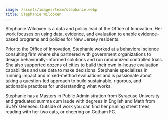 ```yaml
---
image: /assets/images/team/stephanie.webp
title: Stephanie Wilcoxen
---
```


Stephanie Wilcoxen is a data and policy lead at the Office of Innovation. Her work focuses on using data, evidence, and evaluation to enable evidence-based programs and policies for New Jersey residents.

Prior to the Office of Innovation, Stephanie worked at a behavioral science consulting firm where she partnered with government organizations to design behaviorally-informed solutions and run randomized controlled trials. She also supported dozens of cities to build their own in-house evaluation capabilities and use data to make decisions. Stephanie specializes in running impact and mixed-method evaluations and is passionate about taking a question-led approach to build sustainable, rigorous, and actionable practices for understanding what works.

Stephanie has a Masters in Public Administration from Syracuse University and graduated summa cum laude with degrees in English and Math from SUNY Geneseo. Outside of work you can find her pruning street trees, reading with her two cats, or cheering on Gotham FC.
